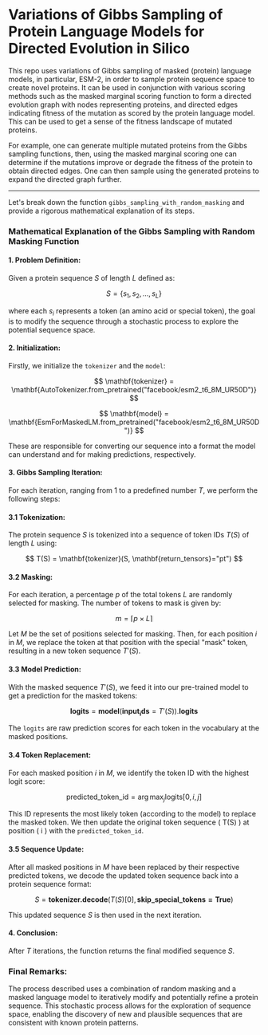 # Variations of Gibbs Sampling of Protein Language Models for Directed Evolution in Silico

This repo uses variations of Gibbs sampling of masked (protein) language models, in particular, ESM-2, in order to sample protein sequence space 
to create novel proteins. It can be used in conjunction with various scoring methods such as the masked marginal scoring function to form a directed 
evolution graph with nodes representing proteins, and directed edges indicating fitness of the mutation as scored by the protein language model. 
This can be used to get a sense of the fitness landscape of mutated proteins. 

For example, one can generate multiple mutated proteins from the Gibbs sampling functions, then, using the masked marginal scoring one can determine 
if the mutations improve or degrade the fitness of the protein to obtain directed edges. One can then sample using the generated proteins to expand 
the directed graph further. 

---

Let's break down the function `gibbs_sampling_with_random_masking` and provide a rigorous mathematical explanation of its steps.

### Mathematical Explanation of the Gibbs Sampling with Random Masking Function

#### 1. Problem Definition:

Given a protein sequence $S$ of length $L$ defined as:

$$
S = \{s_1, s_2, ..., s_L\}
$$

where each $s_i$ represents a token (an amino acid or special token), the goal is to modify the sequence through a stochastic process to explore the potential sequence space.

#### 2. Initialization:

Firstly, we initialize the `tokenizer` and the `model`:

$$
\mathbf{tokenizer} = \mathbf{AutoTokenizer.from_pretrained("facebook/esm2_t6_8M_UR50D")}
$$

$$
\mathbf{model} = \mathbf{EsmForMaskedLM.from_pretrained("facebook/esm2_t6_8M_UR50D")}
$$

These are responsible for converting our sequence into a format the model can understand and for making predictions, respectively.

#### 3. Gibbs Sampling Iteration:

For each iteration, ranging from 1 to a predefined number $T$, we perform the following steps:

#### 3.1 Tokenization:

The protein sequence $S$ is tokenized into a sequence of token IDs $T(S)$ of length $L$ using:

$$
T(S) = \mathbf{tokenizer}(S, \mathbf{return_tensors}="pt")
$$

#### 3.2 Masking:

For each iteration, a percentage $p$ of the total tokens $L$ are randomly selected for masking. The number of tokens to mask is given by:

$$
m = \lceil p \times L \rceil
$$

Let $M$ be the set of positions selected for masking. Then, for each position $i$ in $M$, we replace the token at that position with the special "mask" token, resulting in a new token sequence $T'(S)$.

#### 3.3 Model Prediction:

With the masked sequence $T'(S)$, we feed it into our pre-trained model to get a prediction for the masked tokens:

$$
\mathbf{logits} = \mathbf{model}(\mathbf{input_ids} = T'(S)).\mathbf{logits}
$$

The `logits` are raw prediction scores for each token in the vocabulary at the masked positions.

#### 3.4 Token Replacement:

For each masked position $i$ in $M$, we identify the token ID with the highest logit score:

$$
\text{predicted\_token\_id} = \arg\max_{j} \text{logits}[0, i, j]
$$

This ID represents the most likely token (according to the model) to replace the masked token. We then update the original token sequence \( T(S) \) at position \( i \) with the `predicted_token_id`.

#### 3.5 Sequence Update:

After all masked positions in $M$ have been replaced by their respective predicted tokens, we decode the updated token sequence back into a protein sequence format:

$$
S = \mathbf{tokenizer.decode}(T(S)[0], \mathbf{skip\_special\_tokens=True})
$$

This updated sequence $S$ is then used in the next iteration.

#### 4. Conclusion:

After $T$ iterations, the function returns the final modified sequence $S$.

### Final Remarks:

The process described uses a combination of random masking and a masked language model to iteratively modify and potentially refine a protein sequence. This stochastic process allows for the exploration of sequence space, enabling the discovery of new and plausible sequences that are consistent with known protein patterns.
